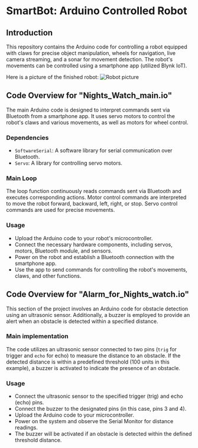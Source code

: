 # SmartBot: Arduino Controlled Robot

## Introduction

This repository contains the Arduino code for controlling a robot equipped with claws for precise object manipulation, wheels for navigation, live camera streaming, and a sonar for movement detection. The robot's movements can be controlled using a smartphone app (utilized Blynk IoT).

Here is a picture of the finished robot:
![Robot picture](https://github.com/ruwayd99/SmartBot-Arduino-controlled-robot/assets/109923578/3f649b2b-a899-4de3-8cff-d4bb1ff08376)


## Code Overview for "Nights_Watch_main.io"

The main Arduino code is designed to interpret commands sent via Bluetooth from a smartphone app. It uses servo motors to control the robot's claws and various movements, as well as motors for wheel control. 

### Dependencies

- `SoftwareSerial`: A software library for serial communication over Bluetooth.
- `Servo`: A library for controlling servo motors.

### Main Loop

The loop function continuously reads commands sent via Bluetooth and executes corresponding actions. Motor control commands are interpreted to move the robot forward, backward, left, right, or stop. Servo control commands are used for precise movements.

### Usage
- Upload the Arduino code to your robot's microcontroller.
- Connect the necessary hardware components, including servos, motors, Bluetooth module, and sensors.
- Power on the robot and establish a Bluetooth connection with the smartphone app.
- Use the app to send commands for controlling the robot's movements, claws, and other functions.

## Code Overview for "Alarm_for_Nights_watch.io"

This section of the project involves an Arduino code for obstacle detection using an ultrasonic sensor. Additionally, a buzzer is employed to provide an alert when an obstacle is detected within a specified distance.

### Main implementation

The code utilizes an ultrasonic sensor connected to two pins (`trig` for trigger and `echo` for echo) to measure the distance to an obstacle. If the detected distance is within a predefined threshold (100 units in this example), a buzzer is activated to indicate the presence of an obstacle.

### Usage
- Connect the ultrasonic sensor to the specified trigger (trig) and echo (echo) pins.
- Connect the buzzer to the designated pins (in this case, pins 3 and 4).
- Upload the Arduino code to your microcontroller.
- Power on the system and observe the Serial Monitor for distance readings.
- The buzzer will be activated if an obstacle is detected within the defined threshold distance.
